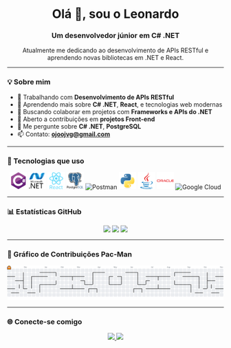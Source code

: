 <h1 align="center">Olá 👋, sou o Leonardo</h1>
<h3 align="center">Um desenvolvedor júnior em C# .NET</h3>

<p align="center">Atualmente me dedicando ao desenvolvimento de APIs RESTful e aprendendo novas bibliotecas em .NET e React.</p>

---

### 💡 Sobre mim

- 🔭 Trabalhando com **Desenvolvimento de APIs RESTful**
- 🌱 Aprendendo mais sobre **C# .NET**, **React**, e tecnologias web modernas
- 👯 Buscando colaborar em projetos com **Frameworks e APIs do .NET**
- 🤝 Aberto a contribuições em **projetos Front-end**
- 💬 Me pergunte sobre **C# .NET**, **PostgreSQL**
- 📫 Contato: **ojoojvg@gmail.com**

---

### 🧰 Tecnologias que uso

<div align="center">
  <img src="https://raw.githubusercontent.com/devicons/devicon/master/icons/csharp/csharp-original.svg" alt="C#" width="40" height="40"/>
  <img src="https://raw.githubusercontent.com/devicons/devicon/master/icons/dot-net/dot-net-original-wordmark.svg" alt=".NET" width="40" height="40"/>
  <img src="https://raw.githubusercontent.com/devicons/devicon/master/icons/react/react-original-wordmark.svg" alt="React" width="40" height="40"/>
  <img src="https://raw.githubusercontent.com/devicons/devicon/master/icons/postgresql/postgresql-original-wordmark.svg" alt="PostgreSQL" width="40" height="40"/>
  <img src="https://www.vectorlogo.zone/logos/getpostman/getpostman-icon.svg" alt="Postman" width="40" height="40"/>
  <img src="https://raw.githubusercontent.com/devicons/devicon/master/icons/python/python-original.svg" alt="Python" width="40" height="40"/>
  <img src="https://raw.githubusercontent.com/devicons/devicon/master/icons/java/java-original.svg" alt="Java" width="40" height="40"/>
  <img src="https://raw.githubusercontent.com/devicons/devicon/master/icons/oracle/oracle-original.svg" alt="Oracle" width="40" height="40"/>
  <img src="https://www.vectorlogo.zone/logos/google_cloud/google_cloud-icon.svg" alt="Google Cloud" width="40" height="40"/>
</div>

---

### 📊 Estatísticas GitHub

<div align="center">
  <img src="https://github-readme-stats.vercel.app/api?username=leomorais0930&show_icons=true&theme=dracula&locale=pt-br" height="150" />
  <img src="https://github-readme-streak-stats.herokuapp.com/?user=leomorais0930&theme=dracula" height="150" />
  <img src="https://github-profile-trophy.vercel.app/?username=leomorais0930&theme=dracula&margin-w=8&margin-h=8" height="150" />
</div>

---

### 👾 Gráfico de Contribuições Pac‑Man

<picture>
  <source media="(prefers-color-scheme: dark)" srcset="https://raw.githubusercontent.com/leomorais0930/leomorais0930/output/pacman-contribution-graph-dark.svg">
  <source media="(prefers-color-scheme: light)" srcset="https://raw.githubusercontent.com/leomorais0930/leomorais0930/output/pacman-contribution-graph.svg">
  <img alt="Pac‑Man contribution graph" src="https://raw.githubusercontent.com/leomorais0930/leomorais0930/output/pacman-contribution-graph.svg">
</picture>


---

### 🌐 Conecte-se comigo

<div align="center">
  <a href="https://github.com/leomorais0930" target="_blank">
    <img src="https://img.shields.io/static/v1?message=GitHub&logo=github&label=&color=181717&logoColor=white&style=for-the-badge" height="25" />
  </a>
  <a href="https://www.linkedin.com/in/leonardo-morais-8ab134261/" target="_blank">
    <img src="https://img.shields.io/static/v1?message=LinkedIn&logo=linkedin&label=&color=0077B5&logoColor=white&style=for-the-badge" height="25" />
  </a>
</div>
